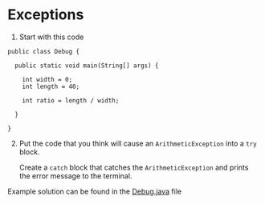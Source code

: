 # Exceptions

1. Start with this code

```
public class Debug {

  public static void main(String[] args) {
    
    int width = 0;
    int length = 40;
    
    int ratio = length / width;
        
  }
  
}
```

2. Put the code that you think will cause an ```ArithmeticException``` into a ```try``` block.

	Create a ```catch``` block that catches the ```ArithmeticException``` and prints the error message to the terminal.

Example solution can be found in the [Debug.java](https://github.com/upliftdev/Foundations/blob/main/Foundations/10.Debugging/Exceptions/src/main/java/com/examples/debug/Debug.java) file
